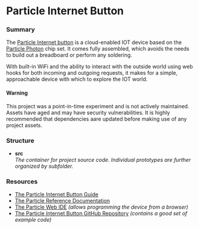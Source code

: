 # Particle Internet Button

### Summary

The [Particle Internet button](https://docs.particle.io/guide/tools-and-features/button/core/) is a cloud-enabled IOT device based on the [Particle Photon][1] chip set.  It comes fully assembled, which avoids the needs to build out a breadboard or perform any soldering.  

With built-in WiFi and the ability to interact with the outside world using web hooks for both incoming and outgoing requests, it makes for a simple, approachable device with which to explore the IOT world.

#### Warning

This project was a point-in-time experiment and is not actively maintained. Assets have aged and may have security vulnerabilities. It is highly recommended that dependencies aare updated before making use of any project assets.

### Structure

* **src**  
  _The container for project source code.  Individual prototypes are further organized by subfolder._ 

  
### Resources

* [The Particle Internet Button Guide](https://docs.particle.io/guide/tools-and-features/button/photon/) 
* [The Particle Reference Documentation](https://docs.particle.io/reference/firmware/photon/) 
* [The Particle Web IDE](https://build.particle.io/build) _(allows programming the device from a browser)_
* [The Particle Internet Button GitHub Repository](https://github.com/particle-iot/InternetButton) _(contains a good set of example code)_

[1]: https://docs.particle.io/datasheets/photon-(wifi)/photon-datasheet

